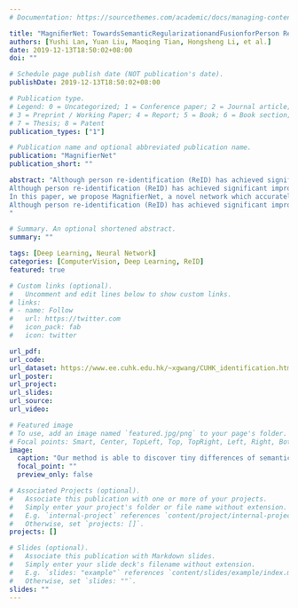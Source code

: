 ```yaml
---
# Documentation: https://sourcethemes.com/academic/docs/managing-content/

title: "MagniﬁerNet: TowardsSemanticRegularizationandFusionforPerson Re-identiﬁcation"
authors: [Yushi Lan, Yuan Liu, Maoqing Tian, Hongsheng Li, et al.]
date: 2019-12-13T18:50:02+08:00
doi: ""

# Schedule page publish date (NOT publication's date).
publishDate: 2019-12-13T18:50:02+08:00

# Publication type.
# Legend: 0 = Uncategorized; 1 = Conference paper; 2 = Journal article;
# 3 = Preprint / Working Paper; 4 = Report; 5 = Book; 6 = Book section;
# 7 = Thesis; 8 = Patent
publication_types: ["1"]

# Publication name and optional abbreviated publication name.
publication: "MagnifierNet"
publication_short: ""

abstract: "Although person re-identification (ReID) has achieved significant improvement recently by enforcing part alignment, it is still a challenging task when it comes to distinguishing visually similar identities or identifying occluded person.
Although person re-identification (ReID) has achieved significant improvement recently by enforcing part alignment, it is still a challenging task when it comes to distinguishing visually similar identities or identifying occluded person. In these scenarios, magnifying details in each part features and selectively fusing them together may provide a feasible solution. 
In this paper, we propose MagnifierNet, a novel network which accurately mines details for each semantic region and selectively fuse all semantic feature representations. Apart from conventional global branch, our proposed network is composed of a Semantic Regularization Branch (SRB) as learning regularizer and a Semantic Fusion Branch (SFB) towards selectively semantic fusion. The SRB learns with limited number of semantic regions randomly sampled in each batch, which forces the network to learn detailed representation for each semantic region, and the SFB selectively fuses semantic region information in a sequential manner, focusing on beneficial information while neglecting irrelevant features or noises. 
Although person re-identification (ReID) has achieved significant improvement recently by enforcing part alignment, it is still a challenging task when it comes to distinguishing visually similar identities or identifying occluded person. In these scenarios, magnifying details in each part features and selectively fusing them together may provide a feasible solution. 
"

# Summary. An optional shortened abstract.
summary: ""

tags: [Deep Learning, Neural Network]
categories: [ComputerVision, Deep Learning, ReID]
featured: true

# Custom links (optional).
#   Uncomment and edit lines below to show custom links.
# links:
# - name: Follow
#   url: https://twitter.com
#   icon_pack: fab
#   icon: twitter

url_pdf:
url_code:
url_dataset: https://www.ee.cuhk.edu.hk/~xgwang/CUHK_identification.html
url_poster:
url_project:
url_slides:
url_source:
url_video:

# Featured image
# To use, add an image named `featured.jpg/png` to your page's folder. 
# Focal points: Smart, Center, TopLeft, Top, TopRight, Left, Right, BottomLeft, Bottom, BottomRight.
image:
  caption: "Our method is able to discover tiny differences of semantic regions"
  focal_point: ""
  preview_only: false

# Associated Projects (optional).
#   Associate this publication with one or more of your projects.
#   Simply enter your project's folder or file name without extension.
#   E.g. `internal-project` references `content/project/internal-project/index.md`.
#   Otherwise, set `projects: []`.
projects: []

# Slides (optional).
#   Associate this publication with Markdown slides.
#   Simply enter your slide deck's filename without extension.
#   E.g. `slides: "example"` references `content/slides/example/index.md`.
#   Otherwise, set `slides: ""`.
slides: ""
---
```

